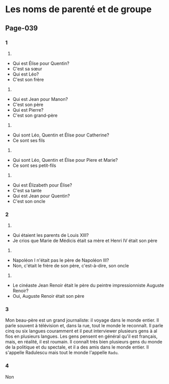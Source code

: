 # Les noms de parenté et de groupe

## Page-039
### 1
1. 
- Qui est Élise pour Quentin?
- C'est sa sœur
- Qui est Léo? 
- C'est son frère

1. 
- Qui est  Jean pour Manon?
- C'est son père
- Qui est Pierre?
- C'est son grand-père

1. 
- Qui sont Léo, Quentin et Élise pour Catherine?
- Ce sont ses fils

1. 
- Qui sont Léo, Quentin et Élise pour Piere et Marie?
- Ce sont ses petit-fils

1. 
- Qui est Élizabeth pour Élise?
- C'est sa tante
- Qui est Jean pour Quentin?
- C'est son oncle

### 2
1. 
- Qui étaient les parents de Louis XIII?
- Je crios que Marie de Médicis était sa mère et Henri IV était son père

1. 
- Napoléon I n'était pas le père de Napoléon III?
- Non, c'était le frère de son père, c'est-à-dire, son oncle

1. 
- Le cinéaste Jean Renoir était le père du peintre impressionniste Auguste Renoir?
- Oui, Auguste Renoir était son père

### 3
Mon beau-père est un grand journaliste: il voyage dans le monde entier.
Il parle souvent à télévision et, dans la rue, tout le monde le reconnaît. 
Il parle cinq ou six langues couramment et il peut interviewer plusieurs gens à al fios en plusieurs langues.
Les gens pensent en général qu'il est français, mais, en réalité, il est roumain. 
Il connaît très bien plusieurs gens du monde de la politique et du spectale, et il a des amis dans le monde entier.
Il s'appelle Radulescu mais tout le monde l'appelle `Radu`.

### 4
Non
